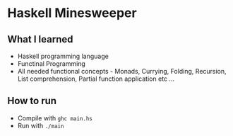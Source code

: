 
# Haskell Minesweeper

## What I learned

- Haskell programming language
- Functinal Programming
- All needed functional concepts - Monads, Currying, Folding, Recursion, List comprehension, Partial function application etc ...

## How to run

- Compile with `ghc main.hs`
- Run with `./main`
